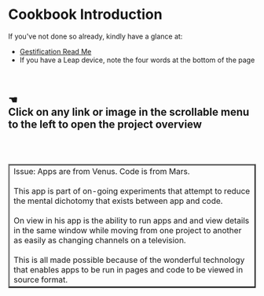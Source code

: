 Cookbook Introduction
=====================

If you've not done so already, kindly have a glance at: 

* [Gestification Read Me](../index.html)
* If you have a Leap device, note the four words at the bottom of the page  
 
<br> 
 
## &#x261A;<br>Click on any link or image in the scrollable menu to the left to open the project overview

<br>

<br>


<table border=2 >
<tr>
<td>
Issue: Apps are from Venus. Code is from Mars. <br> 
<br>
This app is part of on-going experiments that attempt to reduce the mental dichotomy that exists between app and code.<br>
<br>
On view in his app is the ability to run apps and and view details in the same window 
while moving from one project to another as easily as changing channels on a television.<br>
<br>
This is all made possible because of the wonderful technology that enables apps to be run in pages and code to be viewed in source format.
</td>
</tr>
</table>